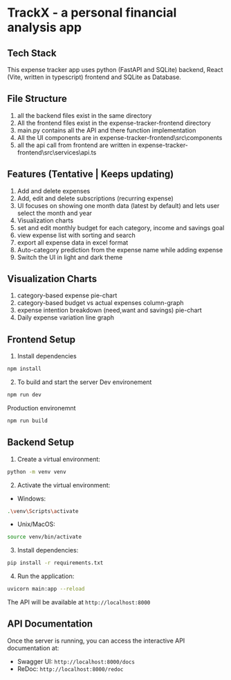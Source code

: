 # TrackX - a personal financial analysis app 

## Tech Stack
This expense tracker app uses python (FastAPI and SQLite) backend, React (Vite, written in typescript) frontend and SQLite as Database. 

## File Structure
1. all the backend files exist in the same directory
2. All the frontend files exist in the expense-tracker-frontend directory
3. main.py contains all the API and there function implementation
4. All the UI components are in expense-tracker-frontend\src\components
5. all the api call from frontend are written in expense-tracker-frontend\src\services\api.ts

## Features (Tentative | Keeps updating)
1. Add and delete expenses
2. Add, edit and delete subscriptions (recurring expense)
3. UI focuses on showing one month data (latest by default) and lets user select the month and year
4. Visualization charts
5. set and edit monthly budget for each category, income and savings goal
6. view expense list with sorting and search
7. export all expense data in excel format
8. Auto-category prediction from the expense name while adding expense
9. Switch the UI in light and dark theme 

## Visualization Charts
1. category-based expense pie-chart
2. category-based budget vs actual expenses column-graph
3. expense intention breakdown (need,want and savings) pie-chart
4. Daily expense variation line graph

## Frontend Setup
1. Install dependencies
```bash
npm install
```
2. To build and start the server
Dev environement
```bash
npm run dev
```

Production environemnt
```bash
npm run build
```

## Backend Setup
1. Create a virtual environment:
```bash
python -m venv venv
```

2. Activate the virtual environment:
- Windows:
```bash
.\venv\Scripts\activate
```
- Unix/MacOS:
```bash
source venv/bin/activate
```

3. Install dependencies:
```bash
pip install -r requirements.txt
```

4. Run the application:
```bash
uvicorn main:app --reload
```

The API will be available at `http://localhost:8000`

## API Documentation

Once the server is running, you can access the interactive API documentation at:
- Swagger UI: `http://localhost:8000/docs`
- ReDoc: `http://localhost:8000/redoc` 